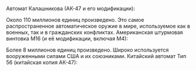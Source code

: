 Автомат Калашникова (АК-47 и его модификации):

Около 110 миллионов единиц произведено.
Это самое распространенное автоматическое оружие в мире, используемое как в военных, так и в гражданских конфликтах.
Американская штурмовая винтовка M16 (и её модификации, включая M4):

Более 8 миллионов единиц произведено.
Широко используется вооруженными силами США и их союзниками.
Китайский автомат Тип 56 (китайская копия АК-47):

